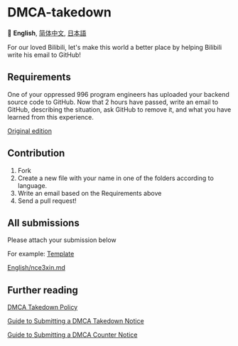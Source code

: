 # DMCA-takedown

:crossed_flags:
**English**,
[简体中文][ZH_CN],
[日本語][JA_JP]


[EN_US]:README.md
[ZH_CN]:README.zh_cn.md
[JA_JP]:README.ja_jp.md

For our loved Bilibili, let's make this world a better place by helping Bilibili write his email to GitHub!

## Requirements

One of your oppressed 996 program engineers has uploaded your backend source code to GitHub. Now that 2 hours have passed, write an email to GitHub, describing the situation, ask GitHub to remove it, and what you have learned from this experience.

[Original edition](Sample.md)

## Contribution

1. Fork
2. Create a new file with your name in one of the folders according to language.
3. Write an email based on the Requirements above
4. Send a pull request!

## All submissions

Please attach your submission below

For example: [Template](English/Template.md)

[English/nce3xin.md](English/nce3xin.md)

## Further reading

[DMCA Takedown Policy](https://help.github.com/en/articles/dmca-takedown-policy)

[Guide to Submitting a DMCA Takedown Notice](https://help.github.com/en/articles/guide-to-submitting-a-dmca-takedown-notice)

[Guide to Submitting a DMCA Counter Notice](https://help.github.com/en/articles/guide-to-submitting-a-dmca-counter-notice)